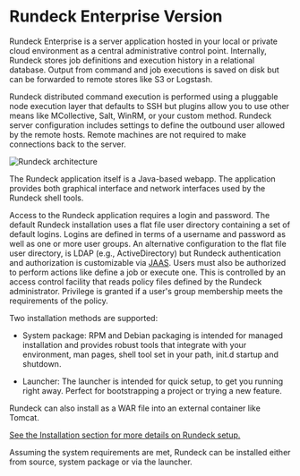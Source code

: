 # Rundeck Enterprise Version

Rundeck Enterprise is a server application hosted in your local or private cloud environment as
a central administrative control point. Internally, Rundeck stores job
definitions and execution history in a relational database. Output
from command and job executions is saved on disk but can be forwarded
to remote stores like S3 or Logstash.

Rundeck distributed command execution is performed using a pluggable
node execution layer that defaults to SSH but plugins allow you
to use other means like MCollective, Salt, WinRM, or your custom method.
Rundeck server configuration includes settings to define the outbound
user allowed by the remote hosts. Remote machines
are not required to make connections back to the server.

![Rundeck architecture](~@assets/img/fig0001.png)

The Rundeck application itself is a Java-based webapp. The application provides both
graphical interface and network interfaces used by the Rundeck shell
tools.

Access to the Rundeck application requires a login and
password. The default Rundeck installation uses a flat file user
directory containing a set of default logins. Logins are defined in
terms of a username and password as well as one or more user
groups. An alternative configuration to the flat file user directory,
is LDAP (e.g., ActiveDirectory) but Rundeck authentication and authorization
is customizable via [JAAS](https://en.wikipedia.org/wiki/Java_Authentication_and_Authorization_Service).
Users must also be authorized to perform actions like define a job
or execute one. This is controlled by an access control facility that reads
policy files defined by the Rundeck administrator. Privilege is
granted if a user's group membership meets the requirements of the policy.

Two installation methods are supported:

- System package: RPM and Debian packaging is intended for managed installation and provides
  robust tools that integrate with your environment, man pages, shell
  tool set in your path, init.d startup and shutdown.

- Launcher: The launcher is intended for quick setup, to get you
  running right away. Perfect for bootstrapping a project or trying
  a new feature.

Rundeck can also install as a WAR file into an external container like Tomcat.

[See the Installation section for more details on Rundeck setup.](/administration/install/installing-rundeck.md)

Assuming the system requirements are met, Rundeck can be installed
either from source, system package or via the launcher.
